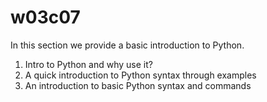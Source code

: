 # w03c07

In this section we provide a basic introduction to Python.

1. Intro to Python and why use it?
2. A quick introduction to Python syntax through examples
3. An introduction to basic Python syntax and commands

